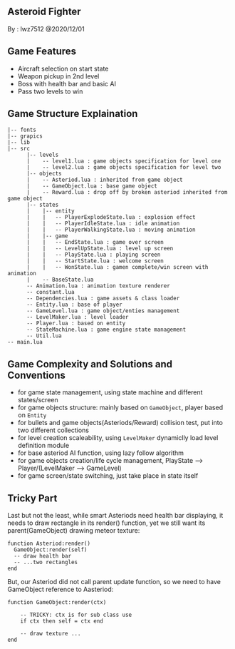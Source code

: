 Asteroid Fighter
-----------------------------

By : lwz7512 @2020/12/01



## Game Features

- Aircraft selection on start state
- Weapon pickup in 2nd level
- Boss with health bar and basic AI
- Pass two levels to win


## Game Structure Explaination

```
|-- fonts
|-- grapics
|-- lib
|-- src
      |-- levels
      |    -- level1.lua : game objects specification for level one
      |    -- level2.lua : game objects specification for level two
      |-- objects
      |    -- Asteriod.lua : inherited from game object
      |    -- GameObject.lua : base game object
      |    -- Reward.lua : drop off by broken asteriod inherited from game object
      |-- states
      |    |-- entity
      |    |   -- PlayerExplodeState.lua : explosion effect
      |    |   -- PlayerIdleState.lua : idle animation
      |    |   -- PlayerWalkingState.lua : moving animation
      |    |-- game
      |    |   -- EndState.lua : game over screen
      |    |   -- LevelUpState.lua : level up screen
      |    |   -- PlayState.lua : playing screen
      |    |   -- StartState.lua : welcome screen
      |    |   -- WonState.lua : gamen complete/win screen with animation
      |    -- BaseState.lua
      -- Animation.lua : animation texture renderer
      -- constant.lua
      -- Dependencies.lua : game assets & class loader
      -- Entity.lua : base of player
      -- GameLevel.lua : game object/enties management
      -- LevelMaker.lua : level loader
      -- Player.lua : based on entity
      -- StateMachine.lua : game engine state management
      -- Util.lua
-- main.lua
```

## Game Complexity and Solutions and Conventions

- for game state management, using state machine and different states/screen
- for game objects structure: mainly based on `GameObject`, player based on `Entity`
- for bullets and game objects(Asteriods/Reward) collision test, put into two different collections
- for level creation scaleability, using `LevelMaker` dynamiclly load level definition module
- for base asteriod AI function, using lazy follow algorithm
- for game objects creation/life cycle management, PlayState --> Player/(LevelMaker --> GameLevel)
- for game screen/state switching, just take place in state itself

## Tricky Part

Last but not the least, while smart Asteriods need health bar displaying, it needs to draw rectangle in its render() function, yet we still want its parent(GameObject) drawing meteor texture:

```
function Asteriod:render()
  GameObject:render(self)
  -- draw health bar
  -- ...two rectangles
end
```

But, our Asteriod did not call parent update function, so we need to have GameObject reference to Aasteriod:

```
function GameObject:render(ctx)

    -- TRICKY: ctx is for sub class use
    if ctx then self = ctx end

    -- draw texture ...
end
```
